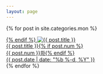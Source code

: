 ```yaml
---
layout: page
---
```

{% for post in site.categories.mon %}
<div class="img">
<a href="{{ post.url | prepend: site.baseurl }}">{% endif %}
<img src="{{ post.img }}" alt="{{ post.title }}">
<div class="desc"><span class="">{{ post.title }}{% if post.num %}<br>{{ post.num }}화{% endif %}<br>{{ post.date | date: "%b %-d, %Y" }}</span></div></a>
</div>
{% endfor %} 